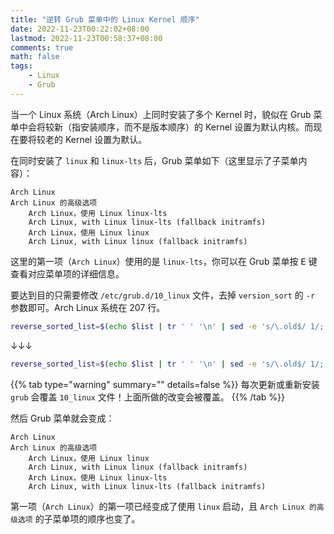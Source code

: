 ```yaml
---
title: "逆转 Grub 菜单中的 Linux Kernel 顺序"
date: 2022-11-23T00:22:02+08:00
lastmod: 2022-11-23T00:58:37+08:00
comments: true
math: false
tags:
    - Linux
    - Grub
---
```


当一个 Linux 系统（Arch Linux）上同时安装了多个 Kernel 时，貌似在 Grub 菜单中会将较新（指安装顺序，而不是版本顺序）的 Kernel 设置为默认内核。而现在要将较老的 Kernel 设置为默认。

<!--more-->

在同时安装了 `linux` 和 `linux-lts` 后，Grub 菜单如下（这里显示了子菜单内容）：

```xxx
Arch Linux
Arch Linux 的高级选项
    Arch Linux，使用 Linux linux-lts
    Arch Linux, with Linux linux-lts (fallback initramfs)
    Arch Linux，使用 Linux linux
    Arch Linux, with Linux linux (fallback initramfs)
```

这里的第一项（`Arch Linux`）使用的是 `linux-lts`，你可以在 Grub 菜单按 <kbd>E</kbd> 键查看对应菜单项的详细信息。

要达到目的只需要修改 `/etc/grub.d/10_linux` 文件，去掉 `version_sort` 的 `-r` 参数即可。Arch Linux 系统在 207 行。

```bash {linenostart=207}
reverse_sorted_list=$(echo $list | tr ' ' '\n' | sed -e 's/\.old$/ 1/; / 1$/! s/$/ 2/' | version_sort -r | sed -e 's/ 1$/.old/; s/ 2$//')
```

↓↓↓

```bash {linenostart=207}
reverse_sorted_list=$(echo $list | tr ' ' '\n' | sed -e 's/\.old$/ 1/; / 1$/! s/$/ 2/' | version_sort | sed -e 's/ 1$/.old/; s/ 2$//')
```

{{% tab type="warning" summary="" details=false %}}
每次更新或重新安装 `grub` 会覆盖 `10_linux` 文件！上面所做的改变会被覆盖。
{{% /tab %}}

然后 Grub 菜单就会变成：

```xxx
Arch Linux
Arch Linux 的高级选项
    Arch Linux，使用 Linux linux
    Arch Linux, with Linux linux (fallback initramfs)
    Arch Linux，使用 Linux linux-lts
    Arch Linux, with Linux linux-lts (fallback initramfs)
```

第一项（`Arch Linux`）的第一项已经变成了使用 `linux` 启动，且 `Arch Linux 的高级选项` 的子菜单项的顺序也变了。
